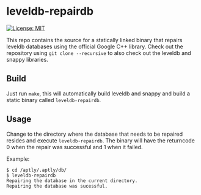 leveldb-repairdb
================

[![License: MIT](https://img.shields.io/github/license/adfinis-sygroup/leveldb-repairdb.svg?style=flat-square)](https://github.com/adfinis-sygroup/leveldb-repairdb/blob/master/LICENSE)

This repo contains the source for a statically linked binary that repairs
leveldb databases using the official Google C++ library. Check out the
repository using `git clone --recursive` to also check out the leveldb and
snappy libraries.

Build
-----

Just run `make`, this will automatically build leveldb and snappy and build
a static binary called `leveldb-repairdb`.

Usage
-----

Change to the directory where the database that needs to be repaired resides
and execute `leveldb-repairdb`. The binary will have the returncode 0 when the
repair was successful and 1 when it failed.

Example:
```
$ cd /aptly/.aptly/db/
$ leveldb-repairdb
Repairing the database in the current directory.
Repairing the database was sucessful.
```

